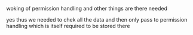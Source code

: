 woking of permission handling and other things are there needed 


yes thus we needed to chek all the data and then only pass to permission handling 
which is itself required to be stored there 